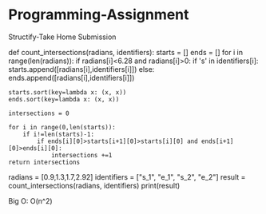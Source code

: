 # Programming-Assignment
Structify-Take Home Submission

def count_intersections(radians, identifiers):
    starts = []
    ends = []
    for i in range(len(radians)):
        if radians[i]<6.28 and radians[i]>0:
            if 's' in identifiers[i]:
                starts.append([radians[i],identifiers[i]])
            else:
                ends.append([radians[i],identifiers[i]])
    
    starts.sort(key=lambda x: (x, x))
    ends.sort(key=lambda x: (x, x))

    intersections = 0

    for i in range(0,len(starts)):
        if i!=len(starts)-1:
            if ends[i][0]>starts[i+1][0]>starts[i][0] and ends[i+1][0]>ends[i][0]:
                intersections +=1
    return intersections

radians = [0.9,1.3,1.7,2.92]
identifiers = ["s_1", "e_1", "s_2", "e_2"]
result = count_intersections(radians, identifiers)
print(result)

Big O: O(n^2)
